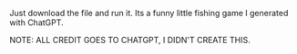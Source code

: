 Just download the file and run it.
Its a funny little fishing game I generated with ChatGPT.

NOTE: ALL CREDIT GOES TO CHATGPT, I DIDN'T CREATE THIS.
